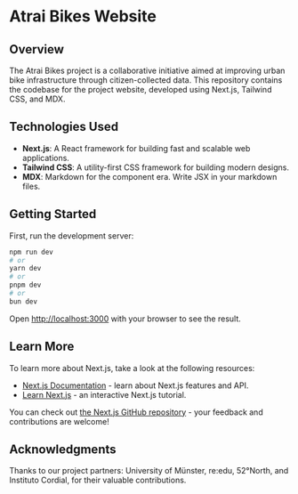 # Atrai Bikes Website

## Overview

The Atrai Bikes project is a collaborative initiative aimed at improving urban bike infrastructure through citizen-collected data. This repository contains the codebase for the project website, developed using Next.js, Tailwind CSS, and MDX.

## Technologies Used

- **Next.js**: A React framework for building fast and scalable web applications.
- **Tailwind CSS**: A utility-first CSS framework for building modern designs.
- **MDX**: Markdown for the component era. Write JSX in your markdown files.


## Getting Started

First, run the development server:

```bash
npm run dev
# or
yarn dev
# or
pnpm dev
# or
bun dev
```

Open [http://localhost:3000](http://localhost:3000) with your browser to see the result.

## Learn More

To learn more about Next.js, take a look at the following resources:

- [Next.js Documentation](https://nextjs.org/docs) - learn about Next.js features and API.
- [Learn Next.js](https://nextjs.org/learn) - an interactive Next.js tutorial.

You can check out [the Next.js GitHub repository](https://github.com/vercel/next.js/) - your feedback and contributions are welcome!

## Acknowledgments

Thanks to our project partners: University of Münster, re:edu, 52°North, and Instituto Cordial, for their valuable contributions.